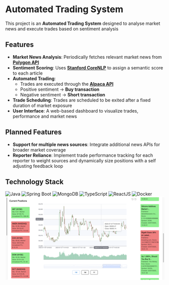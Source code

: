 # Automated Trading System

This project is an **Automated Trading System** designed to analyse market news and execute trades based on sentiment analysis

## Features
- **Market News Analysis**: Periodically fetches relevant market news from [**Polygon API**](https://polygon.io/)
- **Sentiment Scoring**: Uses [**Stanford CoreNLP**](https://stanfordnlp.github.io/CoreNLP/) to assign a semantic score to each article
- **Automated Trading**:
    - Trades are executed through the [**Alpaca API**](https://alpaca.markets/)
    - Positive sentiment → **Buy transaction**
    - Negative sentiment → **Short transaction**
- **Trade Scheduling**: Trades are scheduled to be exited after a fixed duration of market exposure
- **User Interface**: A web-based dashboard to visualize trades, performance and market news

## Planned Features
- **Support for multiple news sources**: Integrate additional news APIs for broader market coverage
- **Reporter Reliance**: Implement trade performance tracking for each reporter to weight sources and dynamically size positions with a self
  adjusting feedback loop

## Technology Stack
![Java](https://img.shields.io/badge/Java-ED8B00?style=for-the-badge&logo=openjdk&logoColor=white)
![Spring Boot](https://img.shields.io/badge/Spring%20Boot-6DB33F?style=for-the-badge&logo=springboot&logoColor=white)
![MongoDB](https://img.shields.io/badge/-MongoDB-13aa52?style=for-the-badge&logo=mongodb&logoColor=white)
![TypeScript](https://img.shields.io/badge/TypeScript-3178C6?style=for-the-badge&logo=typescript&logoColor=white)
![ReactJS](https://img.shields.io/badge/-ReactJs-61DAFB?logo=react&logoColor=white&style=for-the-badge)
![Docker](https://img.shields.io/badge/docker-257bd6?style=for-the-badge&logo=docker&logoColor=white)
![img.png](img.png)
